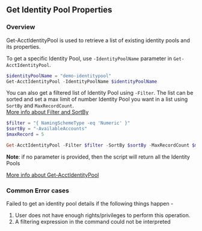 ## Get Identity Pool Properties

### Overview
Get-AcctIdentityPool is used to retrieve a list of existing identity pools and its properties.

To get a specific Identity Pool, use `-IdentityPoolName` parameter in `Get-AcctIdentityPool`.
```powershell
$identityPoolName = "demo-identitypool"
Get-AcctIdentityPool -IdentityPoolName $identityPoolName
```
You can also get a filtered list of Identity Pool using `-Filter`. The list can be sorted and set a max limit of number Identity Pool you want in a list using `SortBy` and `MaxRecordCount`. <br> [More info about Filter and SortBy](https://developer-docs.citrix.com/en-us/citrix-virtual-apps-desktops-sdk/current-release/adidentity/about_acct_filtering)
```powershell
$filter = "{ NamingSchemeType -eq 'Numeric' }"
$sortBy = "-AvailableAccounts"
$maxRecord = 5

Get-AcctIdentityPool -Filter $filter -SortBy $sortBy -MaxRecordCount $maxRecord
```
**Note**: if no parameter is provided, then the script will return all the Identity Pools

[More info about Get-AcctIdentityPool](https://developer-docs.citrix.com/en-us/citrix-virtual-apps-desktops-sdk/current-release/adidentity/get-acctidentitypool)

### Common Error cases

Failed to get an identity pool details if the following things happen -
1. User does not have enough rights/privileges to perform this operation.
2. A filtering expression in the command could not be interpreted